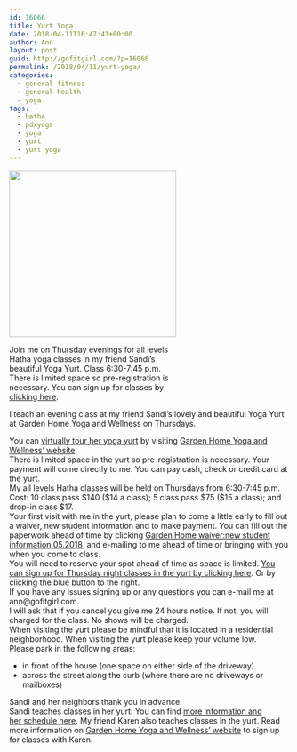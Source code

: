 ```yaml
---
id: 16066
title: Yurt Yoga
date: 2018-04-11T16:47:41+00:00
author: Ann
layout: post
guid: http://gofitgirl.com/?p=16066
permalink: /2018/04/11/yurt-yoga/
categories:
  - general fitness
  - general health
  - yoga
tags:
  - hatha
  - pdxyoga
  - yoga
  - yurt
  - yurt yoga
---
```

<div id="attachment_16183" style="width: 310px" class="wp-caption alignleft">
  <a href="http://gofitgirl.com/yoga-classes/yoga-in-a-yurt-ad-september/" rel="attachment wp-att-16183"><img class="size-medium wp-image-16183" src="http://gofitgirl.com/wp-content/uploads/2018/09/Yoga-in-a-yurt-ad-September-300x300.jpg" alt="" width="300" height="300" /></a>
  
  <p class="wp-caption-text">
    Join me on Thursday evenings for all levels Hatha yoga classes in my friend Sandi&#8217;s beautiful Yoga Yurt. Class 6:30-7:45 p.m. There is limited space so pre-registration is necessary. You can sign up for classes by <a href="https://app.acuityscheduling.com/schedule.php?owner=15551011">clicking here</a>.
  </p>
</div>

  
I teach an evening class at my friend Sandi&#8217;s lovely and beautiful Yoga Yurt at Garden Home Yoga and Wellness on Thursdays.

<div>
  You can <a href="https://www.youtube.com/watch?v=PBJFgGFBZls&feature=youtu.be" data-cke-saved-href="https://www.youtube.com/watch?v=PBJFgGFBZls&feature=youtu.be">virtually tour her yoga yurt</a> by visiting <a href="http://www.gardenhomeyoga.com/" data-cke-saved-href="http://www.gardenhomeyoga.com">Garden Home Yoga and Wellness&#8217; website</a>.<br /> There is limited space in the yurt so pre-registration is necessary. Your payment will come directly to me. You can pay cash, check or credit card at the yurt.<br /> My all levels Hatha classes will be held on Thursdays from 6:30-7:45 p.m.<br /> Cost: 10 class pass $140 ($14 a class); 5 class pass $75 ($15 a class); and drop-in class $17.<br /> Your first visit with me in the yurt, please plan to come a little early to fill out a waiver, new student information and to make payment. You can fill out the paperwork ahead of time by clicking <a href="http://gofitgirl.com/yoga-classes/garden-home-waivernew-student-information-05-2018/" rel="attachment wp-att-16089">Garden Home waiver:new student information 05.2018 </a> and e-mailing to me ahead of time or bringing with you when you come to class.<br /> You will need to reserve your spot ahead of time as space is limited. <a href="https://app.acuityscheduling.com/schedule.php?owner=15551011" data-cke-saved-href="https://app.acuityscheduling.com/schedule.php?owner=15551011">You can sign up for Thursday night classes in the yurt by clicking here</a>. Or by clicking the blue button to the right.<br /> If you have any issues signing up or any questions you can e-mail me at ann@gofitgirl.com.<br /> I will ask that if you cancel you give me 24 hours notice. If not, you will charged for the class. No shows will be charged.<br /> When visiting the yurt please be mindful that it is located in a residential neighborhood. When visiting the yurt please keep your volume low.<br /> Please park in the following areas:</p> 
  
  <ul>
    <li>
      in front of the house (one space on either side of the driveway)
    </li>
    <li>
      across the street along the curb (where there are no driveways or mailboxes)
    </li>
  </ul>
  
  <p>
    Sandi and her neighbors thank you in advance.<br /> Sandi teaches classes in her yurt. You can find <a href="http://www.gardenhomeyoga.com/" data-cke-saved-href="http://www.gardenhomeyoga.com">more information and her schedule here</a>. My friend Karen also teaches classes in the yurt. Read more information on <a href="http://www.gardenhomeyoga.com/" data-cke-saved-href="http://www.gardenhomeyoga.com">Garden Home Yoga and Wellness&#8217; website</a> to sign up for classes with Karen. </div>